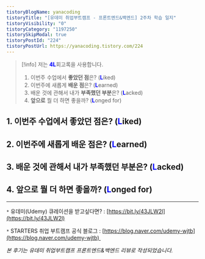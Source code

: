 ```yaml
---
tistoryBlogName: yanacoding
tistoryTitle: "[유데미 취업부트캠프 - 프론트엔드&백엔드] 2주차 학습 일지"
tistoryVisibility: "0"
tistoryCategory: "1197250"
tistorySkipModal: true
tistoryPostId: "224"
tistoryPostUrl: https://yanacoding.tistory.com/224
---
```

> [!info] 저는 <span style=color:blue>**4L**</span>회고록을 사용합니다. 
>1. 이번주 수업에서 **좋았던 점**은? (<span style=color:blue>**L**</span>iked) 
>2. 이번주에 새롭게 **배운 점**은? (<span style=color:blue>**L**</span>earned) 
>3. 배운 것에 관해서 내가 **부족했던 부분**은? (<span style=color:blue>**L**</span>acked) 
>4. **앞으로** 뭘 더 하면 좋을까? (<span style=color:blue>**L**</span>onged for) 

## 1. 이번주 수업에서 **좋았던 점**은? (<span style=color:blue>L</span>iked)


## 2. 이번주에 새롭게 **배운 점**은? (<span style=color:blue>L</span>earned)

  
## 3. 배운 것에 관해서 내가 **부족했던 부분**은? (<span style=color:blue>L</span>acked)


## 4. **앞으로** 뭘 더 하면 좋을까? (<span style=color:blue>L</span>onged for)


---

`*` 유데미(Udemy) 큐레이션을 받고싶다면? : [https://bit.ly/43JLW2l](https://bit.ly/43JLW2l)

`*` STARTERS 취업 부트캠프 공식 블로그 : [https://blog.naver.com/udemy-wjtb](https://blog.naver.com/udemy-wjtb)   


_본 후기는 유데미 취업부트캠프 프론트엔드&백엔드 리뷰로 작성되었습니다._